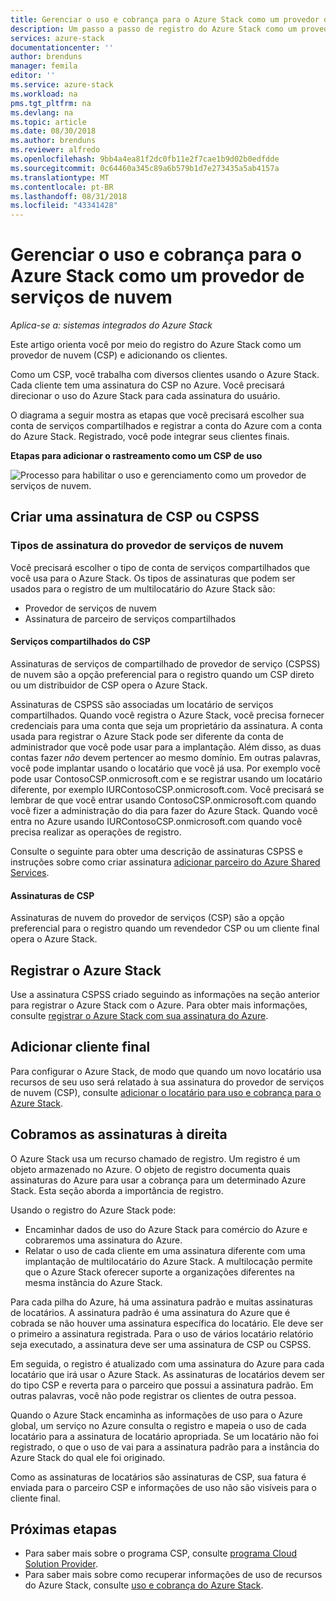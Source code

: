 ```yaml
---
title: Gerenciar o uso e cobrança para o Azure Stack como um provedor de serviços de nuvem | Microsoft Docs
description: Um passo a passo de registro do Azure Stack como um provedor de nuvem (CSP) e adicionando os clientes para cobrança.
services: azure-stack
documentationcenter: ''
author: brenduns
manager: femila
editor: ''
ms.service: azure-stack
ms.workload: na
pms.tgt_pltfrm: na
ms.devlang: na
ms.topic: article
ms.date: 08/30/2018
ms.author: brenduns
ms.reviewer: alfredo
ms.openlocfilehash: 9bb4a4ea81f2dc0fb11e2f7cae1b9d02b0edfdde
ms.sourcegitcommit: 0c64460a345c89a6b579b1d7e273435a5ab4157a
ms.translationtype: MT
ms.contentlocale: pt-BR
ms.lasthandoff: 08/31/2018
ms.locfileid: "43341428"
---
```

# <a name="manage-usage-and-billing-for-azure-stack-as-a-cloud-service-provider"></a>Gerenciar o uso e cobrança para o Azure Stack como um provedor de serviços de nuvem 

*Aplica-se a: sistemas integrados do Azure Stack*

Este artigo orienta você por meio do registro do Azure Stack como um provedor de nuvem (CSP) e adicionando os clientes.

Como um CSP, você trabalha com diversos clientes usando o Azure Stack. Cada cliente tem uma assinatura do CSP no Azure. Você precisará direcionar o uso do Azure Stack para cada assinatura do usuário.

O diagrama a seguir mostra as etapas que você precisará escolher sua conta de serviços compartilhados e registrar a conta do Azure com a conta do Azure Stack. Registrado, você pode integrar seus clientes finais.

**Etapas para adicionar o rastreamento como um CSP de uso**

![Processo para habilitar o uso e gerenciamento como um provedor de serviços de nuvem.](media\azure-stack-add-manage-billing-as-a-csp\process-add-useage-as-a-csp.png)

## <a name="create-a-csp-or-cspss-subscription"></a>Criar uma assinatura de CSP ou CSPSS

### <a name="cloud-service-provider-subscription-types"></a>Tipos de assinatura do provedor de serviços de nuvem

Você precisará escolher o tipo de conta de serviços compartilhados que você usa para o Azure Stack. Os tipos de assinaturas que podem ser usados para o registro de um multilocatário do Azure Stack são:

 - Provedor de serviços de nuvem 
 - Assinatura de parceiro de serviços compartilhados 

#### <a name="csp-shared-services"></a>Serviços compartilhados do CSP

Assinaturas de serviços de compartilhado de provedor de serviço (CSPSS) de nuvem são a opção preferencial para o registro quando um CSP direto ou um distribuidor de CSP opera o Azure Stack.

Assinaturas de CSPSS são associadas um locatário de serviços compartilhados. Quando você registra o Azure Stack, você precisa fornecer credenciais para uma conta que seja um proprietário da assinatura. A conta usada para registrar o Azure Stack pode ser diferente da conta de administrador que você pode usar para a implantação. Além disso, as duas contas fazer *não* devem pertencer ao mesmo domínio. Em outras palavras, você pode implantar usando o locatário que você já usa. Por exemplo você pode usar ContosoCSP.onmicrosoft.com e se registrar usando um locatário diferente, por exemplo IURContosoCSP.onmicrosoft.com. Você precisará se lembrar de que você entrar usando ContosoCSP.onmicrosoft.com quando você fizer a administração do dia para fazer do Azure Stack. Quando você entra no Azure usando IURContosoCSP.onmicrosoft.com quando você precisa realizar as operações de registro.

Consulte o seguinte para obter uma descrição de assinaturas CSPSS e instruções sobre como criar assinatura [adicionar parceiro do Azure Shared Services](https://msdn.microsoft.com/partner-center/shared-services).

#### <a name="csp-subscriptions"></a>Assinaturas de CSP

Assinaturas de nuvem do provedor de serviços (CSP) são a opção preferencial para o registro quando um revendedor CSP ou um cliente final opera o Azure Stack.

## <a name="register-azure-stack"></a>Registrar o Azure Stack

Use a assinatura CSPSS criado seguindo as informações na seção anterior para registrar o Azure Stack com o Azure. Para obter mais informações, consulte [registrar o Azure Stack com sua assinatura do Azure](azure-stack-registration.md).

## <a name="add-end-customer"></a>Adicionar cliente final

Para configurar o Azure Stack, de modo que quando um novo locatário usa recursos de seu uso será relatado à sua assinatura do provedor de serviços de nuvem (CSP), consulte [adicionar o locatário para uso e cobrança para o Azure Stack](azure-stack-csp-howto-register-tenants.md).

## <a name="charge-the-right-subscriptions"></a>Cobramos as assinaturas à direita

O Azure Stack usa um recurso chamado de registro. Um registro é um objeto armazenado no Azure. O objeto de registro documenta quais assinaturas do Azure para usar a cobrança para um determinado Azure Stack. Esta seção aborda a importância de registro.

Usando o registro do Azure Stack pode:
 - Encaminhar dados de uso do Azure Stack para comércio do Azure e cobraremos uma assinatura do Azure.
 - Relatar o uso de cada cliente em uma assinatura diferente com uma implantação de multilocatário do Azure Stack. A multilocação permite que o Azure Stack oferecer suporte a organizações diferentes na mesma instância do Azure Stack.

Para cada pilha do Azure, há uma assinatura padrão e muitas assinaturas de locatários. A assinatura padrão é uma assinatura do Azure que é cobrada se não houver uma assinatura específica do locatário. Ele deve ser o primeiro a assinatura registrada. Para o uso de vários locatário relatório seja executado, a assinatura deve ser uma assinatura de CSP ou CSPSS.

Em seguida, o registro é atualizado com uma assinatura do Azure para cada locatário que irá usar o Azure Stack. As assinaturas de locatários devem ser do tipo CSP e reverta para o parceiro que possui a assinatura padrão. Em outras palavras, você não pode registrar os clientes de outra pessoa.

Quando o Azure Stack encaminha as informações de uso para o Azure global, um serviço no Azure consulta o registro e mapeia o uso de cada locatário para a assinatura de locatário apropriada. Se um locatário não foi registrado, o que o uso de vai para a assinatura padrão para a instância do Azure Stack do qual ele foi originado.

Como as assinaturas de locatários são assinaturas de CSP, sua fatura é enviada para o parceiro CSP e informações de uso não são visíveis para o cliente final.

## <a name="next-steps"></a>Próximas etapas

 - Para saber mais sobre o programa CSP, consulte [programa Cloud Solution Provider](https://partner.microsoft.com/solutions/microsoft-cloud-solutions).
 - Para saber mais sobre como recuperar informações de uso de recursos do Azure Stack, consulte [uso e cobrança do Azure Stack](azure-stack-billing-and-chargeback.md).
